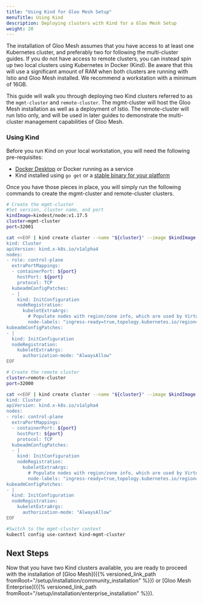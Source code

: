```yaml
---
title: "Using Kind for Gloo Mesh Setup"
menuTitle: Using Kind
description: Deploying clusters with Kind for a Gloo Mesh Setup
weight: 20
---
```


The installation of Gloo Mesh assumes that you have access to at least one Kubernetes cluster, and preferably two for following the multi-cluster guides. If you do not have access to remote clusters, you can instead spin up two local clusters using Kubernetes in Docker (Kind). Be aware that this will use a significant amount of RAM when both clusters are running with Istio and Gloo Mesh installed. We recommend a workstation with a minimum of 16GB.

This guide will walk you through deploying two Kind clusters referred to as the `mgmt-cluster` and `remote-cluster`. The mgmt-cluster will host the Gloo Mesh installation as well as a deployment of Istio. The remote-cluster will run Istio only, and will be used in later guides to demonstrate the multi-cluster management capabilities of Gloo Mesh.

### Using Kind

Before you run Kind on your local workstation, you will need the following pre-requisites:

* [Docker Desktop](https://www.docker.com/products/docker-desktop) or Docker running as a service
* Kind installed using `go get` or a [stable binary for your platform](https://kind.sigs.k8s.io/docs/user/quick-start)

Once you have those pieces in place, you will simply run the following commands to create the mgmt-cluster and remote-cluster clusters.

```bash
# Create the mgmt-cluster
#Set version, cluster name, and port
kindImage=kindest/node:v1.17.5
cluster=mgmt-cluster
port=32001

cat <<EOF | kind create cluster --name "${cluster}" --image $kindImage --config=-
kind: Cluster
apiVersion: kind.x-k8s.io/v1alpha4
nodes:
- role: control-plane
  extraPortMappings:
  - containerPort: ${port}
    hostPort: ${port}
    protocol: TCP
  kubeadmConfigPatches:
  - |
    kind: InitConfiguration
    nodeRegistration:
      kubeletExtraArgs:
        # Populate nodes with region/zone info, which are used by VirtualDestination locality-based failover (Enterprise-only)
        node-labels: "ingress-ready=true,topology.kubernetes.io/region=us-east-1,topology.kubernetes.io/zone=us-east-1b"
kubeadmConfigPatches:
- |
  kind: InitConfiguration
  nodeRegistration:
    kubeletExtraArgs:
      authorization-mode: "AlwaysAllow"
EOF

# Create the remote cluster
cluster=remote-cluster
port=32000

cat <<EOF | kind create cluster --name "${cluster}" --image $kindImage --config=-
kind: Cluster
apiVersion: kind.x-k8s.io/v1alpha4
nodes:
- role: control-plane
  extraPortMappings:
  - containerPort: ${port}
    hostPort: ${port}
    protocol: TCP
  kubeadmConfigPatches:
  - |
    kind: InitConfiguration
    nodeRegistration:
      kubeletExtraArgs:
        # Populate nodes with region/zone info, which are used by VirtualDestination locality-based failover (Enterprise-only)
        node-labels: "ingress-ready=true,topology.kubernetes.io/region=us-east-1,topology.kubernetes.io/zone=us-east-1c"
kubeadmConfigPatches:
- |
  kind: InitConfiguration
  nodeRegistration:
    kubeletExtraArgs:
      authorization-mode: "AlwaysAllow"
EOF

#Switch to the mgmt-cluster context
kubectl config use-context kind-mgmt-cluster
```

## Next Steps
Now that you have two Kind clusters available, you are ready to proceed with the installation of
[Gloo Mesh]({{% versioned_link_path fromRoot="/setup/installation/community_installation" %}}) or
[Gloo Mesh Enterprise]({{% versioned_link_path fromRoot="/setup/installation/enterprise_installation" %}}).
